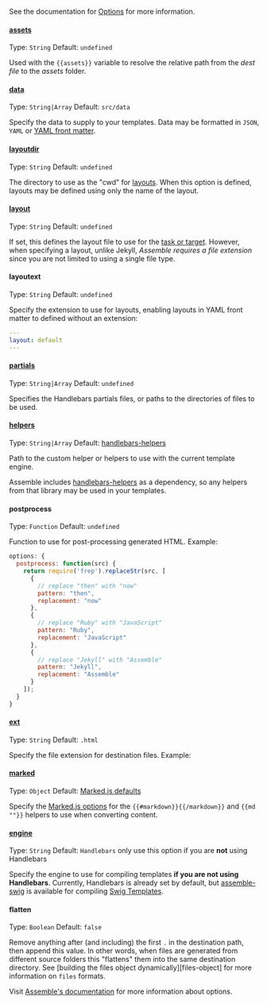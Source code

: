 See the documentation for [Options](http://assemble.io/docs/Options.html) for more information.

#### [assets](http://assemble.io/docs/options-assets.html)
Type: `String`
Default: `undefined`

Used with the `{{assets}}` variable to resolve the relative path from the _dest file_ to the _assets_ folder.

#### [data](http://assemble.io/docs/options-data.html)
Type: `String|Array`
Default: `src/data`

Specify the data to supply to your templates. Data may be formatted in `JSON`, `YAML` or [YAML front matter](http://assemble.io/docs/YAML-front-matter.html).

#### [layoutdir](http://assemble.io/docs/options-layoutdir.html)
Type: `String`
Default: `undefined`

The directory to use as the "cwd" for [layouts](http://assemble.io/docs/options-layout.html). When this option is defined, layouts may be defined using only the name of the layout.

#### [layout](http://assemble.io/docs/options-layout.html)
Type: `String`
Default: `undefined`

If set, this defines the layout file to use for the [task or target][tasks-and-targets]. However, when specifying a layout, unlike Jekyll, _Assemble requires a file extension_ since you are not limited to using a single file type.

#### layoutext
Type: `String`
Default: `undefined`

Specify the extension to use for layouts, enabling layouts in YAML front matter to defined without an extension:

```yaml
---
layout: default
---
```

[tasks-and-targets]: http://gruntjs.com/configuring-tasks#task-configuration-and-targets

#### [partials](http://assemble.io/docs/options-partials.html)
Type:  `String|Array`
Default: `undefined`

Specifies the Handlebars partials files, or paths to the directories of files to be used.

#### [helpers](http://assemble.io/docs/options-helpers.html)
Type: `String|Array`
Default: [handlebars-helpers](http://github.com/assemble/handlebars-helpers)

Path to the custom helper or helpers to use with the current template engine.

Assemble includes [handlebars-helpers](http://assemble.io/docs/helpers/index.html) as a dependency, so any helpers from that library may be used in your templates.

#### postprocess
Type: `Function`
Default: `undefined`

Function to use for post-processing generated HTML. Example:

```js
options: {
  postprocess: function(src) {
    return require('frep').replaceStr(src, [
      {
        // replace "then" with "now"
        pattern: "then",
        replacement: "now"
      },
      {
        // replace "Ruby" with "JavaScript"
        pattern: "Ruby",
        replacement: "JavaScript"
      },
      {
        // replace "Jekyll" with "Assemble"
        pattern: "Jekyll",
        replacement: "Assemble"
      }
    ]);
  }
}
```

#### [ext](http://assemble.io/docs/options-ext.html)
Type: `String`
Default: `.html`

Specify the file extension for destination files. Example:

#### [marked](http://assemble.io/docs/options-marked.html)
Type: `Object`
Default: [Marked.js defaults](https://github.com/chjj/marked#options-1)

Specify the [Marked.js options](https://github.com/chjj/marked#options-1) for the `{{#markdown}}{{/markdown}}` and `{{md ""}}` helpers to use when converting content.

#### [engine](http://assemble.io/docs/options-engine.html)
Type: `String`
Default: `Handlebars` only use this option if you are **not** using Handlebars

Specify the engine to use for compiling templates **if you are not using Handlebars**. Currently, Handlebars is already set by default, but [assemble-swig](https://github.com/assemble/assemble-swig) is available for compiling [Swig Templates](https://github.com/paularmstrong).

#### flatten
Type: `Boolean`
Default: `false`

Remove anything after (and including) the first `.` in the destination path, then append this value. In other words, when files are generated from different source folders this "flattens" them into the same destination directory. See [building the files object dynamically][files-object] for more information on `files` formats.


Visit [Assemble's documentation](http://assemble.io) for more information about options.
